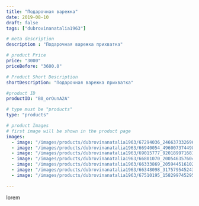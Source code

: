 ```yaml
---
title: "Подарочная варежка"
date: 2019-08-10
draft: false
tags: ["dubrovinanatalia1963"]

# meta description
description : "Подарочная варежка прихватка"

# product Price
price: "3000"
priceBefore: "3600.0"

# Product Short Description
shortDescription: "Подарочная варежка прихватка"

#product ID
productID: "B0_orOunA2A"

# type must be "products"
type: "products"

# product Images
# first image will be shown in the product page
images:
  - image: "/images/products/dubrovinanatalia1963/67294036_2466373326967481_5595688940696962980_n.jpg"
  - image: "/images/products/dubrovinanatalia1963/66940054_496007374498904_2298286815646404151_n.jpg"
  - image: "/images/products/dubrovinanatalia1963/69015777_920189971681832_2333053491225244145_n.jpg"
  - image: "/images/products/dubrovinanatalia1963/66801070_200546357604739_3716883758137932680_n.jpg"
  - image: "/images/products/dubrovinanatalia1963/66333869_2059445161029484_3613366708192340946_n.jpg"
  - image: "/images/products/dubrovinanatalia1963/66348098_3175795452438374_5247896905461597622_n.jpg"
  - image: "/images/products/dubrovinanatalia1963/67510195_158299745295264_5098735763789636613_n.jpg"

---
```

lorem
